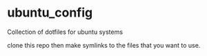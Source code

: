 # ubuntu_config
Collection of dotfiles for ubuntu systems

clone this repo then make symlinks to the files that you want to use.

